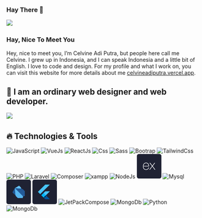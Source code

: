 ### Hay There :wave:

![](https://visitor-badge.glitch.me/badge?page_id=celvineadiputra-dev.celvineadiputra-dev)

### Hay, Nice To Meet You
Hey, nice to meet you, I’m Celvine Adi Putra, but people here call me Celvine. I grew up in Indonesia, and I can speak Indonesia and a little bit of English. I love to code and design. For my profile and what I work on, you can visit this website for more details about me  <a href="https://celvineadiputra.vercel.app/">celvineadiputra.vercel.app</a>.
## :footprints: I am an ordinary web designer and web developer.

<div>
  <img src="https://github-readme-stats.vercel.app/api/top-langs/?username=celvineadiputra-dev&theme=radical&layout=compact&langs_count=10&hide=blade&count_private=true" width="300"/>
</div>

## 🔥 Technologies & Tools

<div>
  <img src="images/JS.svg" width="64px" height="64px" alt="JavaScript"/>
  <img src="images/Vue.svg" width="64px" height="64px" alt="VueJs"/>
  <img src="images/React.svg" width="64px" height="64px" alt="ReactJs"/>
  <img src="images/Css.svg" width="64px" height="64px" alt="Css"/>
  <img src="images/Sass.svg" width="64px" height="64px" alt="Sass"/>
  <img src="images/Bootstrap.svg" width="64px" height="64px" alt="Bootrap"/>
  <img src="images/Tailwindcss.svg" width="64px" height="64px" alt="TailwindCss"/>
  <img src="images/Php.svg" width="64px" height="64px" alt="PHP"/>
  <img src="images/Laravel.svg" width="64px" height="64px" alt="Laravel"/>
  <img src="images/Composer.svg" width="64px" height="64px" alt="Composer"/>
  <img src="images/Xampp.svg" width="64px" height="64px" alt="xampp"/>
  <img src="images/Node.svg" width="64px" height="64px" alt="NodeJs"/>
  <img src="images/Express.svg" width="64px" height="64px" alt="ExpressJs"/>
  <img src="images/Mysql.svg" width="64px" height="64px" alt="Mysql"/>
  <img src="images/Dart.svg" width="64px" height="64px" alt="Dart"/>
  <img src="images/Flutter.svg" width="64px" height="64px" alt="Flutter"/>
  <img src="images/JetpackCompose.svg" width="64px" height="64px" alt="JetPackCompose"/>
  <img src="images/Postman.svg" width="64px" height="64px" alt="MongoDb"/>
  <img src="images/Python.svg" width="64px" height="64px" alt="Python"/>
  <!-- <img src="images/Mongo.svg" width="64px" height="64px" alt="MongoDb"/> -->
  <img src="images/Figma.svg" width="64px" height="64px" alt="MongoDb"/>
  <!-- <img src="images/XD.svg" width="64px" height="64px" alt="MongoDb"/> -->
</div>
